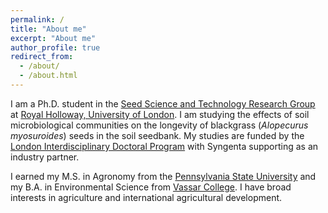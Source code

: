 ```yaml
---
permalink: /
title: "About me"
excerpt: "About me"
author_profile: true
redirect_from: 
  - /about/
  - /about.html
---
```


I am a Ph.D. student in the [Seed Science and Technology Research Group](seedbiology.de) 
at [Royal Holloway, University of London](https://royalholloway.ac.uk). I am studying the effects 
of soil microbiological communities on the longevity of blackgrass (*Alopecurus myosuroides*) 
seeds in the soil seedbank. My studies are funded by the 
[London Interdisciplinary Doctoral Program](https://www.lido-dtp.ac.uk/) with Syngenta supporting 
as an industry partner.

I earned my M.S. in Agronomy from the
[Pennsylvania State University](https://agsci.psu.edu/) and my B.A. in Environmental Science from 
[Vassar College](https://www.vassar.edu). I have broad interests in agriculture and international 
agricultural development.

